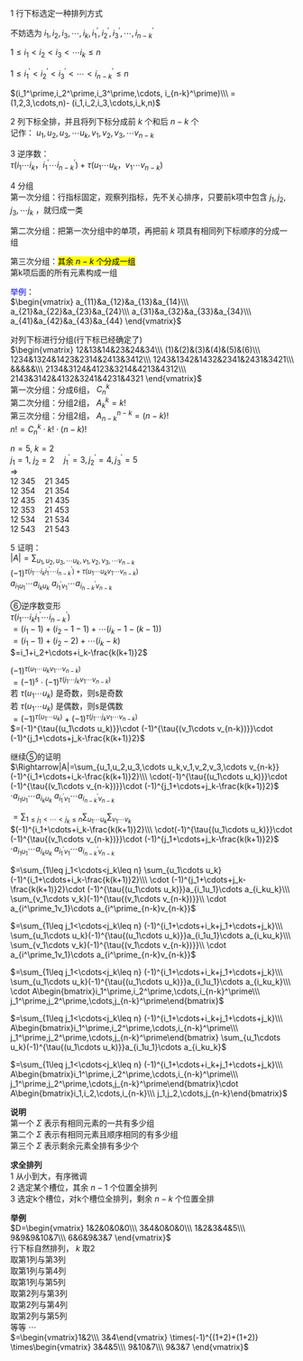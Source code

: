 1 行下标选定一种排列方式    
    
不妨选为 $i_1,i_2,i_3,\cdots,i_k,    
i_1^\prime,i_2^\prime,i_3^\prime,\cdots,    
i_{n-k}^\prime$     
    
 $1\leq i_1<i_2<i_3<\cdots i_k\leq n$     
    
 $1\le i_1^\prime<i_2^\prime<i_3^\prime<\cdots<    
i_{n-k}^\prime\le n$     
    
 $(i_1^\prime,i_2^\prime,i_3^\prime,\cdots,    
i_{n-k}^\prime)\\\     
=(1,2,3,\cdots,n)-    
(i_1,i_2,i_3,\cdots,i_k,n)$     
    
2 列下标全排，并且将列下标分成前 $k$ 个和后 $n-k$ 个    
记作： $u_1,u_2,u_3,\cdots u_k,v_1,v_2,v_3,\cdots v_{n-k}$     
    
3 逆序数：    
 $\tau{(i_1\cdots i_k，i_1^\prime\cdots i_{n-k}^\prime)}+\tau{(u_1\cdots u_k，v_1\cdots v_{n-k})}$     
    
4 分组    
第一次分组：行指标固定，观察列指标，先不关心排序，只要前k项中包含 $j_1,j_2,j_3,    
\cdots j_k$ ，就归成一类    
    
第二次分组：把第一次分组中的单项，再把前 $k$ 项具有相同列下标顺序的分成一组    
    
第三次分组：<mark>其余 $n-k$ 个分成一组</mark>    
第k项后面的所有元素构成一组    
    
<font color=blue>举例</font>：    
 $\begin{vmatrix}    
a_{11}&a_{12}&a_{13}&a_{14}\\\     
a_{21}&a_{22}&a_{23}&a_{24}\\\     
a_{31}&a_{32}&a_{33}&a_{34}\\\     
a_{41}&a_{42}&a_{43}&a_{44}    
\end{vmatrix}$     
    
对列下标进行分组(行下标已经确定了)    
 $\begin{vmatrix}    
12&13&14&23&24&34\\\     
(1)&(2)&(3)&(4)&(5)&(6)\\\     
1234&1324&1423&2314&2413&3412\\\     
1243&1342&1432&2341&2431&3421\\\     
&&&&&\\\     
2134&3124&4123&3214&4213&4312\\\     
2143&3142&4132&3241&4231&4321    
\end{vmatrix}$     
第一次分组：分成6组， $C_n^k$     
第二次分组：分组2组， $A_k^k=k!$     
第三次分组：分组2组， $A_{n-k}^{n-k}=(n-k)!$     
 $n!=C_n^k\cdot k!\cdot (n-k)!$     
    
 $n=5,\ k=2$     
 $j_1=1,\ j_2=2\quad j^\prime_1=3,j^\prime_2=4, j^\prime_3=5$     
 $\Rightarrow$     
 $12\ 345\quad21\ 345$     
 $12\ 354\quad21\ 354$     
 $12\ 435\quad21\ 435$     
 $12\ 353\quad21\ 453$     
 $12\ 534\quad21\ 534$     
 $12\ 543\quad21\ 543$     
    
5 证明：    
 $|A|=\sum_{u_1,u_2,u_3,\cdots u_k,v_1,v_2,v_3,\cdots v_{n-k}}$     
 $(-1)^{\tau{(i_1\cdots i_ki_1^\prime\cdots i_{n-k}^\prime)}+\tau{(u_1\cdots u_k v_1\cdots v_{n-k})}}$     
 $a_{i_1u_1}\cdots a_{i_ku_k}\ a_{i^\prime_1v_1}    
\cdots a_{i^\prime_{n-k}v_{n-k}}$     
    
⑥逆序数变形    
 $\tau{(i_1\cdots i_ki_1^\prime\cdots i_{n-k}^\prime)}$     
 $=(i_1-1)+(i_2-1-1)+\cdots(i_k-1-(k-1))$     
 $=(i_1-1)+(i_2-2)+\cdots(i_k-k)$     
 $=i_1+i_2+\cdots+i_k-\frac{k(k+1)}2$     
    
 $(-1)^{\tau{(u_1\cdots u_k v_1\cdots v_{n-k})}}$     
 $=(-1)^s\cdot(-1)^{\tau{(j_1\cdots j_k v_1\cdots v_{n-k})}}$     
若 $\tau{(u_1\cdots u_k)}$ 是奇数，则s是奇数    
若 $\tau{(u_1\cdots u_k)}$ 是偶数，则s是偶数    
 $=(-1)^{\tau{(u_1\cdots u_k)}}+(-1)^{\tau{(j_1\cdots j_k v_1\cdots v_{n-k})}}$     
 $=(-1)^{\tau{(u_1\cdots u_k)}}\cdot    
(-1)^{\tau{(v_1\cdots v_{n-k})}}\cdot    
(-1)^{j_1+\cdots+j_k-\frac{k(k+1)}2}$     
    
继续⑤的证明    
 $\Rightarrow|A|=\sum_{u_1,u_2,u_3,\cdots u_k,v_1,v_2,v_3,\cdots v_{n-k}}    
(-1)^{i_1+\cdots+i_k-\frac{k(k+1)}2}\\\     
\cdot(-1)^{\tau{(u_1\cdots u_k)}}\cdot    
(-1)^{\tau{(v_1\cdots v_{n-k})}}\cdot    
(-1)^{j_1+\cdots+j_k-\frac{k(k+1)}2}$     
 $\cdot a_{i_1u_1}\cdots a_{i_ku_k}\ a_{i^\prime_1v_1}\cdots     
a_{i^\prime_{n-k}v_{n-k}}$     
    
 $=\sum_{1\leq j_1<\cdots<j_k\leq n}    
\sum_{u_1\cdots u_k}\sum_{v_1\cdots v_k}$     
 $(-1)^{i_1+\cdots+i_k-\frac{k(k+1)}2}\\\     
\cdot(-1)^{\tau{(u_1\cdots u_k)}}\cdot    
(-1)^{\tau{(v_1\cdots v_{n-k})}}\cdot    
(-1)^{j_1+\cdots+j_k-\frac{k(k+1)}2}$     
 $\cdot a_{i_1u_1}\cdots a_{i_ku_k}\ a_{i^\prime_1v_1}\cdots     
a_{i^\prime_{n-k}v_{n-k}}$     
    
 $=\sum_{1\leq j_1<\cdots<j_k\leq n}    
\sum_{u_1\cdots u_k}(-1)^{i_1+\cdots+i_k-\frac{k(k+1)}2}\\\ \cdot    
(-1)^{j_1+\cdots+j_k-\frac{k(k+1)}2}\cdot    
(-1)^{\tau{(u_1\cdots u_k)}}a_{i_1u_1}\cdots a_{i_ku_k}\\\ \sum_{v_1\cdots v_k}(-1)^{\tau{(v_1\cdots v_{n-k})}}\\     
\cdot a_{i^\prime_1v_1}\cdots     
a_{i^\prime_{n-k}v_{n-k}}$     
    
 $=\sum_{1\leq j_1<\cdots<j_k\leq n}    
(-1)^{i_1+\cdots+i_k+j_1+\cdots+j_k}\\\     
\sum_{u_1\cdots u_k}(-1)^{\tau{(u_1\cdots u_k)}}a_{i_1u_1}\cdots a_{i_ku_k}\\\ \sum_{v_1\cdots v_k}(-1)^{\tau{(v_1\cdots v_{n-k})}}\\     
\cdot a_{i^\prime_1v_1}\cdots     
a_{i^\prime_{n-k}v_{n-k}}$     
    
 $=\sum_{1\leq j_1<\cdots<j_k\leq n}    
(-1)^{i_1+\cdots+i_k+j_1+\cdots+j_k}\\\     
\sum_{u_1\cdots u_k}(-1)^{\tau{(u_1\cdots u_k)}}a_{i_1u_1}\cdots a_{i_ku_k}\\\     
\cdot A\begin{bmatrix}i_1^\prime,i_2^\prime,\cdots,i_{n-k}^\prime\\\ j_1^\prime,j_2^\prime,\cdots,j_{n-k}^\prime\end{bmatrix}$     
    
 $=\sum_{1\leq j_1<\cdots<j_k\leq n}    
(-1)^{i_1+\cdots+i_k+j_1+\cdots+j_k}\\\     
A\begin{bmatrix}i_1^\prime,i_2^\prime,\cdots,i_{n-k}^\prime\\\ j_1^\prime,j_2^\prime,\cdots,j_{n-k}^\prime\end{bmatrix}    
\sum_{u_1\cdots u_k}(-1)^{\tau{(u_1\cdots u_k)}}a_{i_1u_1}\cdots a_{i_ku_k}$     
    
 $=\sum_{1\leq j_1<\cdots<j_k\leq n}    
(-1)^{i_1+\cdots+i_k+j_1+\cdots+j_k}\\\     
A\begin{bmatrix}i_1^\prime,i_2^\prime,\cdots,i_{n-k}^\prime\\\ j_1^\prime,j_2^\prime,\cdots,j_{n-k}^\prime\end{bmatrix}\cdot    
A\begin{bmatrix}i_1,i_2,\cdots,i_{n-k}\\\ j_1,j_2,\cdots,j_{n-k}\end{bmatrix}$     
    
**说明**    
第一个 $\Sigma$ 表示有相同元素的一共有多少组    
第二个 $\Sigma$ 表示有相同元素且顺序相同的有多少组    
第三个 $\Sigma$ 表示剩余元素全排有多少个    
    
**求全排列**    
1 从小到大，有序微调    
2 选定某个槽位，其余 $n-1$ 个位置全排列    
3 选定k个槽位，对k个槽位全排列，剩余 $n-k$ 个位置全排    
    
**举例**    
 $D=\begin{vmatrix}    
1&2&0&0&0\\\     
3&4&0&0&0\\\     
1&2&3&4&5\\\     
9&9&9&10&7\\\     
6&6&9&3&7    
\end{vmatrix}$     
行下标自然排列， $k$ 取2    
取第1列与第3列    
取第1列与第4列    
取第1列与第5列    
取第2列与第3列    
取第2列与第4列    
取第2列与第5列    
等等 $\cdots$     
 $=\begin{vmatrix}1&2\\\ 3&4\end{vmatrix}    
\times(-1)^{(1+2)+(1+2)}    
\times\begin{vmatrix}    
3&4&5\\\     
9&10&7\\\     
9&3&7    
\end{vmatrix}$     
